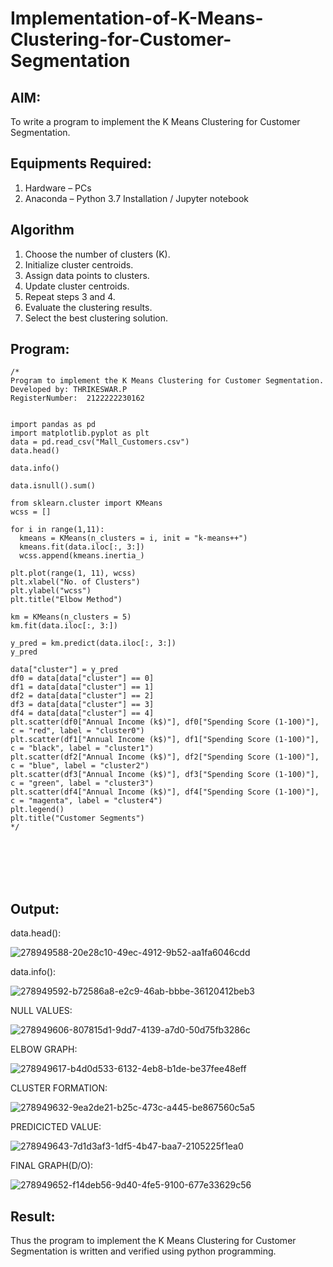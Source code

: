 # Implementation-of-K-Means-Clustering-for-Customer-Segmentation

## AIM:
To write a program to implement the K Means Clustering for Customer Segmentation.

## Equipments Required:
1. Hardware – PCs
2. Anaconda – Python 3.7 Installation / Jupyter notebook

## Algorithm
1.  Choose the number of clusters (K).
2.  Initialize cluster centroids.
3.  Assign data points to clusters.
4.  Update cluster centroids.
5.  Repeat steps 3 and 4.
6.  Evaluate the clustering results.
7.  Select the best clustering solution. 

## Program:
```
/*
Program to implement the K Means Clustering for Customer Segmentation.
Developed by: THRIKESWAR.P
RegisterNumber:  2122222230162


import pandas as pd
import matplotlib.pyplot as plt
data = pd.read_csv("Mall_Customers.csv")
data.head()

data.info()

data.isnull().sum()

from sklearn.cluster import KMeans
wcss = []

for i in range(1,11):
  kmeans = KMeans(n_clusters = i, init = "k-means++")
  kmeans.fit(data.iloc[:, 3:])
  wcss.append(kmeans.inertia_)
  
plt.plot(range(1, 11), wcss)
plt.xlabel("No. of Clusters")
plt.ylabel("wcss")
plt.title("Elbow Method")

km = KMeans(n_clusters = 5)
km.fit(data.iloc[:, 3:])

y_pred = km.predict(data.iloc[:, 3:])
y_pred

data["cluster"] = y_pred
df0 = data[data["cluster"] == 0]
df1 = data[data["cluster"] == 1]
df2 = data[data["cluster"] == 2]
df3 = data[data["cluster"] == 3]
df4 = data[data["cluster"] == 4]
plt.scatter(df0["Annual Income (k$)"], df0["Spending Score (1-100)"], c = "red", label = "cluster0")
plt.scatter(df1["Annual Income (k$)"], df1["Spending Score (1-100)"], c = "black", label = "cluster1")
plt.scatter(df2["Annual Income (k$)"], df2["Spending Score (1-100)"], c = "blue", label = "cluster2")
plt.scatter(df3["Annual Income (k$)"], df3["Spending Score (1-100)"], c = "green", label = "cluster3")
plt.scatter(df4["Annual Income (k$)"], df4["Spending Score (1-100)"], c = "magenta", label = "cluster4")
plt.legend()
plt.title("Customer Segments")
*/
```
<br>
<br>
<br>
<br>

## Output:
data.head():

![278949588-20e28c10-49ec-4912-9b52-aa1fa6046cdd](https://github.com/Naveensrinivasan07/Implementation-of-K-Means-Clustering-for-Customer-Segmentation/assets/119475891/e88af4cf-f5b0-4824-b46e-5a9aa864c7c5)

data.info():



![278949592-b72586a8-e2c9-46ab-bbbe-36120412beb3](https://github.com/Naveensrinivasan07/Implementation-of-K-Means-Clustering-for-Customer-Segmentation/assets/119475891/2091a671-a894-4081-990f-1c90fdafc06f)


NULL VALUES:

![278949606-807815d1-9dd7-4139-a7d0-50d75fb3286c](https://github.com/Naveensrinivasan07/Implementation-of-K-Means-Clustering-for-Customer-Segmentation/assets/119475891/151605f3-5026-4dcf-9ec5-c8452b49339c)

ELBOW GRAPH:

![278949617-b4d0d533-6132-4eb8-b1de-be37fee48eff](https://github.com/Naveensrinivasan07/Implementation-of-K-Means-Clustering-for-Customer-Segmentation/assets/119475891/6733b746-6bfb-4238-b8d6-86dc21d313cc)

CLUSTER FORMATION:

![278949632-9ea2de21-b25c-473c-a445-be867560c5a5](https://github.com/Naveensrinivasan07/Implementation-of-K-Means-Clustering-for-Customer-Segmentation/assets/119475891/b7961020-7542-4104-ae48-c5efcc1504ac)

PREDICICTED VALUE:

![278949643-7d1d3af3-1df5-4b47-baa7-2105225f1ea0](https://github.com/Naveensrinivasan07/Implementation-of-K-Means-Clustering-for-Customer-Segmentation/assets/119475891/d9d1a1c6-6397-432a-a04f-a4c74b4f1db0)

FINAL GRAPH(D/O):

![278949652-f14deb56-9d40-4fe5-9100-677e33629c56](https://github.com/Naveensrinivasan07/Implementation-of-K-Means-Clustering-for-Customer-Segmentation/assets/119475891/3d5d2918-2467-4bf2-95f8-2e40bcce9c9e)



## Result:
Thus the program to implement the K Means Clustering for Customer Segmentation is written and verified using python programming.
